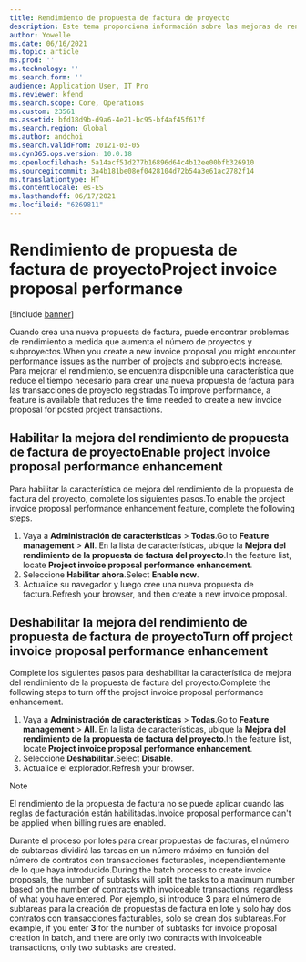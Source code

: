 ```yaml
---
title: Rendimiento de propuesta de factura de proyecto
description: Este tema proporciona información sobre las mejoras de rendimiento de las propuestas de factura del proyecto.
author: Yowelle
ms.date: 06/16/2021
ms.topic: article
ms.prod: ''
ms.technology: ''
ms.search.form: ''
audience: Application User, IT Pro
ms.reviewer: kfend
ms.search.scope: Core, Operations
ms.custom: 23561
ms.assetid: bfd18d9b-d9a6-4e21-bc95-bf4af45f617f
ms.search.region: Global
ms.author: andchoi
ms.search.validFrom: 20121-03-05
ms.dyn365.ops.version: 10.0.18
ms.openlocfilehash: 5a14acf51d277b16896d64c4b12ee00bfb326910
ms.sourcegitcommit: 3a4b181be08ef0428104d72b54a3e61ac2782f14
ms.translationtype: HT
ms.contentlocale: es-ES
ms.lasthandoff: 06/17/2021
ms.locfileid: "6269811"
---
```

# <a name="project-invoice-proposal-performance"></a><span data-ttu-id="ff3f2-103">Rendimiento de propuesta de factura de proyecto</span><span class="sxs-lookup"><span data-stu-id="ff3f2-103">Project invoice proposal performance</span></span>

[!include [banner](../includes/banner.md)]

<span data-ttu-id="ff3f2-104">Cuando crea una nueva propuesta de factura, puede encontrar problemas de rendimiento a medida que aumenta el número de proyectos y subproyectos.</span><span class="sxs-lookup"><span data-stu-id="ff3f2-104">When you create a new invoice proposal you might encounter performance issues as the number of projects and subprojects increase.</span></span> <span data-ttu-id="ff3f2-105">Para mejorar el rendimiento, se encuentra disponible una característica que reduce el tiempo necesario para crear una nueva propuesta de factura para las transacciones de proyecto registradas.</span><span class="sxs-lookup"><span data-stu-id="ff3f2-105">To improve performance, a feature is available that reduces the time needed to create a new invoice proposal for posted project transactions.</span></span>

## <a name="enable-project-invoice-proposal-performance-enhancement"></a><span data-ttu-id="ff3f2-106">Habilitar la mejora del rendimiento de propuesta de factura de proyecto</span><span class="sxs-lookup"><span data-stu-id="ff3f2-106">Enable project invoice proposal performance enhancement</span></span>
<span data-ttu-id="ff3f2-107">Para habilitar la característica de mejora del rendimiento de la propuesta de factura del proyecto, complete los siguientes pasos.</span><span class="sxs-lookup"><span data-stu-id="ff3f2-107">To enable the project invoice proposal performance enhancement feature, complete the following steps.</span></span>

1.  <span data-ttu-id="ff3f2-108">Vaya a **Administración de características** > **Todas**.</span><span class="sxs-lookup"><span data-stu-id="ff3f2-108">Go to **Feature management** > **All**.</span></span> <span data-ttu-id="ff3f2-109">En la lista de características, ubique la **Mejora del rendimiento de la propuesta de factura del proyecto**.</span><span class="sxs-lookup"><span data-stu-id="ff3f2-109">In the feature list, locate **Project invoice proposal performance enhancement**.</span></span>
2.  <span data-ttu-id="ff3f2-110">Seleccione **Habilitar ahora**.</span><span class="sxs-lookup"><span data-stu-id="ff3f2-110">Select **Enable now**.</span></span>
3.  <span data-ttu-id="ff3f2-111">Actualice su navegador y luego cree una nueva propuesta de factura.</span><span class="sxs-lookup"><span data-stu-id="ff3f2-111">Refresh your browser, and then create a new invoice proposal.</span></span>

## <a name="turn-off-project-invoice-proposal-performance-enhancement"></a><span data-ttu-id="ff3f2-112">Deshabilitar la mejora del rendimiento de propuesta de factura de proyecto</span><span class="sxs-lookup"><span data-stu-id="ff3f2-112">Turn off project invoice proposal performance enhancement</span></span>
<span data-ttu-id="ff3f2-113">Complete los siguientes pasos para deshabilitar la característica de mejora del rendimiento de la propuesta de factura del proyecto.</span><span class="sxs-lookup"><span data-stu-id="ff3f2-113">Complete the following steps to turn off the project invoice proposal performance enhancement.</span></span>

1.  <span data-ttu-id="ff3f2-114">Vaya a **Administración de características** > **Todas**.</span><span class="sxs-lookup"><span data-stu-id="ff3f2-114">Go to **Feature management** > **All**.</span></span> <span data-ttu-id="ff3f2-115">En la lista de características, ubique la **Mejora del rendimiento de la propuesta de factura del proyecto**.</span><span class="sxs-lookup"><span data-stu-id="ff3f2-115">In the feature list, locate **Project invoice proposal performance enhancement**.</span></span>
2.  <span data-ttu-id="ff3f2-116">Seleccione **Deshabilitar**.</span><span class="sxs-lookup"><span data-stu-id="ff3f2-116">Select **Disable**.</span></span>
3.  <span data-ttu-id="ff3f2-117">Actualice el explorador.</span><span class="sxs-lookup"><span data-stu-id="ff3f2-117">Refresh your browser.</span></span>

> [!NOTE]
> <span data-ttu-id="ff3f2-118">El rendimiento de la propuesta de factura no se puede aplicar cuando las reglas de facturación están habilitadas.</span><span class="sxs-lookup"><span data-stu-id="ff3f2-118">Invoice proposal performance can't be applied when billing rules are enabled.</span></span>
> 
> <span data-ttu-id="ff3f2-119">Durante el proceso por lotes para crear propuestas de facturas, el número de subtareas dividirá las tareas en un número máximo en función del número de contratos con transacciones facturables, independientemente de lo que haya introducido.</span><span class="sxs-lookup"><span data-stu-id="ff3f2-119">During the batch process to create invoice proposals, the number of subtasks will split the tasks to a maximum number based on the number of contracts with invoiceable transactions, regardless of what you have entered.</span></span> <span data-ttu-id="ff3f2-120">Por ejemplo, si introduce **3** para el número de subtareas para la creación de propuestas de factura en lote y solo hay dos contratos con transacciones facturables, solo se crean dos subtareas.</span><span class="sxs-lookup"><span data-stu-id="ff3f2-120">For example, if you enter **3** for the number of subtasks for invoice proposal creation in batch, and there are only two contracts with invoiceable transactions, only two subtasks are created.</span></span>
